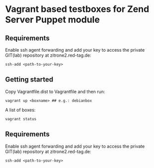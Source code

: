 Vagrant based testboxes for Zend Server Puppet module
=====================================================

Requirements
------------

Enable ssh agent forwarding and add your key to access the private GIT(lab) repository at zitrone2.red-tag.de:

    ssh-add <path-to-your-key>


Getting started
---------------

Copy Vagrantfile.dist to Vagrantfile and then run:

    vagrant up <boxname> ## e.g.: debianbox

A list of boxes:

    vagrant status

Requirements
------------

Enable ssh agent forwarding and add your key to access the private GIT(lab) repository at zitrone2.red-tag.de:

    ssh-add <path-to-your-key>


